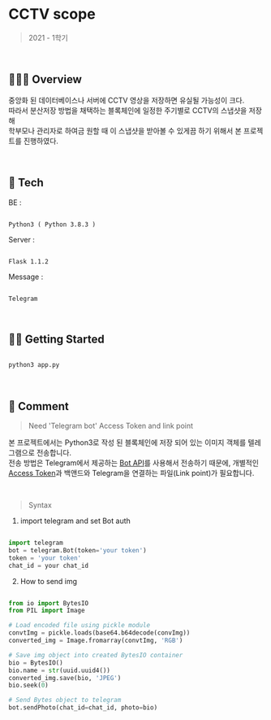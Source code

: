 # CCTV scope
> 2021 - 1학기  

<br/>

## 👨🏻‍💻 Overview  
중앙화 된 데이터베이스나 서버에 CCTV 영상을 저장하면 유실될 가능성이 크다.  
따라서 분산저장 방법을 채택하는 블록체인에 일정한 주기별로 CCTV의 스냅샷을 저장해  
학부모나 관리자로 하여금 원할 때 이 스냅샷을 받아볼 수 있게끔 하기 위해서 본 프로젝트를 진행하였다.  

<br/>

## 🔧 Tech

BE :
```

Python3 ( Python 3.8.3 )

```

Server : 
```

Flask 1.1.2

```

Message :
```

Telegram

```

<br/>


## 🏃‍♂️ Getting Started

~~~bash

python3 app.py

~~~  

<br/> 


## 📖 Comment  

> Need 'Telegram bot' Access Token and link point  

본 프로젝트에서는 Python3로 작성 된 블록체인에 저장 되어 있는 이미지 객체를 텔레그램으로 전송합니다.  
전송 방법은 Telegram에서 제공하는 [Bot API](https://core.telegram.org/bots)를 사용해서 전송하기 때문에, 개별적인 [Access Token](https://gabrielkim.tistory.com/entry/Telegram-Bot-Token-%EB%B0%8F-Chat-Id-%EC%96%BB%EA%B8%B0)과 백앤드와 Telegram을 연결하는 파일(Link point)가 필요합니다.  

<br/>

> Syntax


1. import telegram and set Bot auth
~~~python

import telegram
bot = telegram.Bot(token='your token')
token = 'your token'
chat_id = your chat_id

~~~


2. How to send img

~~~python

from io import BytesIO
from PIL import Image

# Load encoded file using pickle module
convtImg = pickle.loads(base64.b64decode(convImg))
converted_img = Image.fromarray(convtImg, 'RGB')

# Save img object into created BytesIO container
bio = BytesIO()
bio.name = str(uuid.uuid4())
converted_img.save(bio, 'JPEG')
bio.seek(0)

# Send Bytes object to telegram
bot.sendPhoto(chat_id=chat_id, photo=bio)

~~~